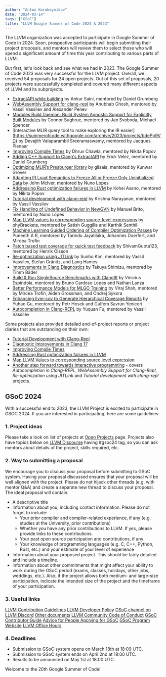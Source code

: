 ```yaml
---
author: "Anton Korobeynikov"
date: "2024-03-14"
tags: ["GSoC"]
title: "LLVM Google Summer of Code 2024 & 2023"
---
```


The LLVM organization was accepted to participate in Google Summer of Code in 2024. Soon, prospective participants will begin submitting their project proposals, and mentors will review them to select those who will spend a significant amount of time this year contributing to various parts of LLVM.

But first, let's look back and see what we had in 2023. The Google Summer of Code 2023 was very successful for the LLVM project. Overall, we received 54 proposals for 24 open projects. Out of this set of proposals, 20 projects were successfully completed and covered many different aspects of LLVM and its subprojects.

  * [ExtractAPI while building](https://summerofcode.withgoogle.com/archive/2023/projects/lAxUTgOM) by Ankur Saini, mentored by Daniel Grumberg
  * [WebAssembly Support for clang-repl](https://summerofcode.withgoogle.com/archive/2023/projects/X0cFgJkY) by Anubhab Ghosh, mentored by Vassil Vassilev and Alexander Penev
  * [Modules Build Daemon: Build System Agnostic Support for Explicitly Built Modules](https://summerofcode.withgoogle.com/archive/2023/projects/XvbLGMbT) by Connor Sughrue, mentored by Jan Svoboda, Michael Spencer
  * [Interactive MLIR query tool to make exploring the IR easier] (https://summerofcode.withgoogle.com/archive/2023/projects/bdePp9VD) by Devajith Valaparambil Sreeramaswamy, mentored by Jacques Pienaar
  * [Improving Compile Times](https://summerofcode.withgoogle.com/archive/2023/projects/JdqGUwNq) by Dhruv Chawla, mentored by Nikita Popov
  * [Adding C++ Support to Clang's ExtractAPI](https://summerofcode.withgoogle.com/archive/2023/projects/uBg3dUrw) by Erick Velez, mentored by Daniel Grumberg
  * [Optimizing MLIR’s Presburger library](https://summerofcode.withgoogle.com/archive/2023/projects/AtKA6GoV) by gilsaia, mentored by Kunwar Grover
  * [Adapting IR Load Semantics to Freeze All or Freeze Only Uninitialized Data](https://summerofcode.withgoogle.com/archive/2023/projects/sc4OauXM) by John McIver, mentored by Nuno Lopes
  * [Addressing Rust optimization failures in LLVM](https://summerofcode.withgoogle.com/archive/2023/projects/a16FfPnb) by Kohei Asano, mentored by Nikita Popov
  * [Tutorial development with clang-repl](https://summerofcode.withgoogle.com/archive/2023/projects/qxuEqL8W) by Krishna Narayanan, mentored by Vassil Vassilev
  * [Fix Handling of Undefined Behavior in NewGVN](https://summerofcode.withgoogle.com/archive/2023/projects/oQUfcx89) by Manuel Brito, mentored by Nuno Lopes
  * [Map LLVM values to corresponding source-level expressions](https://summerofcode.withgoogle.com/archive/2023/projects/JToY28Mf) by phyBrackets, mentored by Satish Guggilla and Karthik Senthil
  * [Machine Learning Guided Ordering of Compiler Optimization Passes](https://summerofcode.withgoogle.com/archive/2023/projects/T8rB84Sr) by Puneeth A R, mentored by Tarindu Jayatilaka, Johannes Doerfert, and Mircea Trofin
  * [Patch based test coverage for quick test feedback](https://summerofcode.withgoogle.com/archive/2023/projects/TMnF4MqC) by ShivamGupta123, mentored by Henrik Olsson
  * [Re-optimization using JITLink](https://summerofcode.withgoogle.com/archive/2023/projects/4vqXC8Ez) by Sunho Kim, mentored by Vassil Vassilev, Stefan Gränitz, and Lang Hames
  * [Improvements in Clang Diagnostics](https://summerofcode.withgoogle.com/archive/2023/projects/wxRFR261) by Takuya Shimizu, mentored by Timm Bäder
  * [Build & Run SingleSource Benchmarks with ClangIR](https://summerofcode.withgoogle.com/archive/2023/projects/Yofn8VfG) by Vinicius Espindola, mentored by Bruno Cardoso Lopes and Nathan Lanza
  * [Better Performance Models for MLGO Training](https://summerofcode.withgoogle.com/archive/2023/projects/wiTzRdnV) by Viraj Shah, mentored by Mircea Trofin, Aiden Grossman, and Ondrej Sykora
  * [Enhancing llvm-cov to Generate Hierarchical Coverage Reports](https://summerofcode.withgoogle.com/archive/2023/projects/ghJRTsUJ) by Yuhao Gu, mentored by Petr Hosek and Gulfem Savrun Yeniceri
  * [Autocompletion in Clang-REPL](https://summerofcode.withgoogle.com/archive/2023/projects/Gxg82Pvd) by Yuquan Fu, mentored by Vassil Vassilev

Some projects also provided detailed end-of-project reports or project diaries that are outstanding on their own:
  * [Tutorial Development with Clang-Repl](https://blog.llvm.org/posts/2023-10-5-tutorial-development-with-clang-repl/)
  * [Diagnostic Improvements in Clang 17](ttps://blog.llvm.org/posts/2023-09-19-diagnostic-improvements-in-clang-17/)
  * [Improving Compile Times](https://dc03.github.io/)
  * [Addressing Rust optimization failures in LLVM](https://khei4.github.io/gsoc2023/)
  * [Map LLVM Values to corresponding source level expression](https://blog.llvm.org/posts/2023-09-19-gsoc-2023-blog-post/)
  * [Another step forward towards interactive programming](https://blog.llvm.org/posts/2023-12-31-compiler-research-internships-2023/) - covers *Autocompletion in Clang-REPL*, *WebAssembly Support for Clang-Repl*, *Re-optimization using JITLink* and *Tutorial development with clang-repl* projects.

## GSoC 2024
With a successful end to 2023, the LLVM Project is excited to participate in GSOC 2024. If you are interested in participating, here are some guidelines:

### 1. Project ideas
Please take a look on list of projects at [Open Projects](https://llvm.org/OpenProjects.html#gsoc24) page. Projects also have topics below on [LLVM Discourse](https://discourse.llvm.org/tag/gsoc2024) having #gsoc24 tag, so you can ask mentors about details of the project, skills required, etc.

### 2. Way to submitting a proposal
We encourage you to discuss your proposal before submitting to GSoC system. Having your proposal discussed ensures that your proposal will be well aligned with the project. Please do not hijack other threads (e.g. with mentor Q&A) and create a separate new thread to discuss your proposal. The ideal proposal will contain:
 * A descriptive title
 * Information about you, including contact information. Please do not forget to include:
   - Your prior compiler and compiler-related experience, if any (e.g. studies at the University, prior contributions)
   - Whether you have any prior contributions to LLVM. If yes, please provide links to these contributions.
   - Your past open source participation and contributions, if any
   - Your knowledge of programming languages (e.g. C, C++, Python, Rust, etc.) and your estimate of your level of experience
 * Information about your proposed project. This should be fairly detailed and include a timeline.
 * Information about other commitments that might affect your ability to work during the GSoC period (exams, classes, holidays, other jobs, weddings, etc.). Also, if the project allows both medium- and large-size participation, indicate the intended size of the project and the timeframe of your participation.

### 3. Useful links

[LLVM Contribution Guidelines](https://llvm.org/docs/Contributing.html)
[LLVM Developer Policy](https://llvm.org/docs/DeveloperPolicy.html)
[GSoC channel on LLVM Discord](https://discord.gg/ezbevd7tJC)
[Other documents](https://llvm.org/docs/GettingInvolved.html)
[LLVM Community Code of Conduct](https://llvm.org/docs/CodeOfConduct.html)
[GSoC Contributor Guide](https://google.github.io/gsocguides/student/)
[Advice for People Applying for GSoC](https://developers.google.com/open-source/gsoc/help/[student-advice)
[GSoC Program Website](https://summerofcode.withgoogle.com/)
[LLVM Office Hours](https://llvm.org/docs/GettingInvolved.html#office-hours)

### 4. Deadlines
 * Submission to GSoC system opens on March 18th at 18:00 UTC.
 * Submission to GSoC system ends on April 2nd at 18:00 UTC.
 * Results to be announced on May 1st at 18:00 UTC. 

Welcome to the 20th Google Summer of Code!
